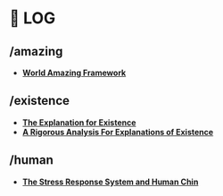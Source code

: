 # 💩 LOG

## /amazing
- [**World Amazing Framework**](https://github.com/worldamazing/plan)

## /existence
- [**The Explanation for Existence**](docs/existence.md)
- [**A Rigorous Analysis For Explanations of Existence**](docs/existence-claims-analysis.md)

## /human
- [**The Stress Response System and Human Chin**](docs/stress.md)
